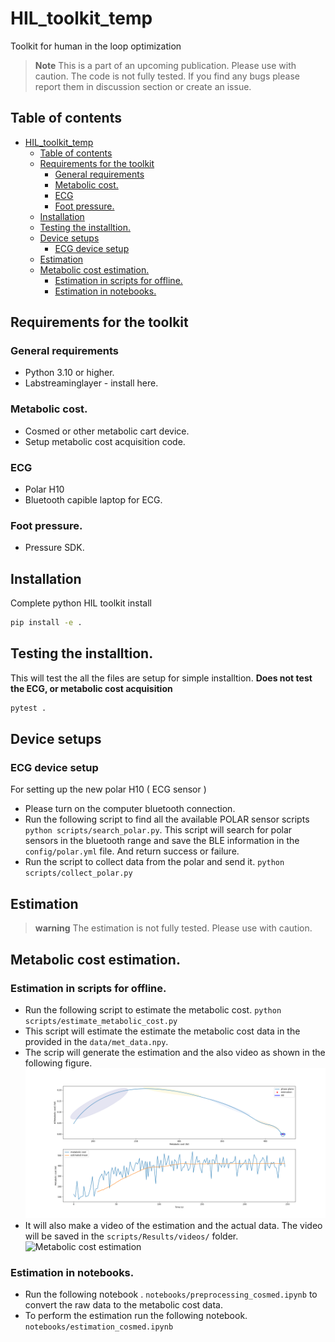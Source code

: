 # HIL_toolkit_temp
Toolkit for human in the loop optimization

> **Note**
> This is a part of an upcoming publication. Please use with caution.
> The code is not fully tested. If you find any bugs please report them in discussion section or create an issue.


## Table of contents
- [HIL\_toolkit\_temp](#hil_toolkit_temp)
  - [Table of contents](#table-of-contents)
  - [Requirements for the toolkit](#requirements-for-the-toolkit)
    - [General requirements](#general-requirements)
    - [Metabolic cost.](#metabolic-cost)
    - [ECG](#ecg)
    - [Foot pressure.](#foot-pressure)
  - [Installation](#installation)
  - [Testing the installtion.](#testing-the-installtion)
  - [Device setups](#device-setups)
    - [ECG device setup](#ecg-device-setup)
  - [Estimation](#estimation)
  - [Metabolic cost estimation.](#metabolic-cost-estimation)
    - [Estimation in scripts for offline.](#estimation-in-scripts-for-offline)
    - [Estimation in notebooks.](#estimation-in-notebooks)


## Requirements for the toolkit

### General requirements
- Python 3.10 or higher.
- Labstreaminglayer - install here. 

### Metabolic cost.
- Cosmed or other metabolic cart device.
- Setup metabolic cost acquisition code.

### ECG
- Polar H10
- Bluetooth capible laptop for ECG.

### Foot pressure.
- Pressure SDK.


## Installation
Complete python HIL toolkit install
```bash
pip install -e .
```

## Testing the installtion.
This will test the all the files are setup for simple installtion. **Does not test the ECG, or metabolic cost acquisition**
```bash
pytest .
```

## Device setups
### ECG device setup
For setting up the new polar H10 ( ECG sensor )
- Please turn on the computer bluetooth connection.
- Run the following script to find all the available POLAR sensor scripts `python scripts/search_polar.py`. This script will search for polar sensors in the bluetooth range and save the BLE information in the `config/polar.yml` file. And return success or failure.
- Run the script to collect data from the polar and send it. `python scripts/collect_polar.py`


## Estimation

> **warning**
> The estimation is not fully tested. Please use with caution.

## Metabolic cost estimation.

### Estimation in scripts for offline.
- Run the following script to estimate the metabolic cost. `python scripts/estimate_metabolic_cost.py`
- This script will estimate the estimate the metabolic cost data in the provided in the `data/met_data.npy`.
- The scrip will generate the estimation and the also video as shown in the following figure.
![Metabolic cost estimation](scripts/Results/figures/metabolic_cost_estimation.png)
- It will also make a video of the estimation and the actual data. The video will be saved in the `scripts/Results/videos/` folder.
![Metabolic cost estimation](scripts/Results/videos/metabolic_cost_estimation.gif)

### Estimation in notebooks.
- Run the following notebook . `notebooks/preprocessing_cosmed.ipynb` to convert the raw data to the metabolic cost data.
- To perform the estimation run the following notebook. `notebooks/estimation_cosmed.ipynb`